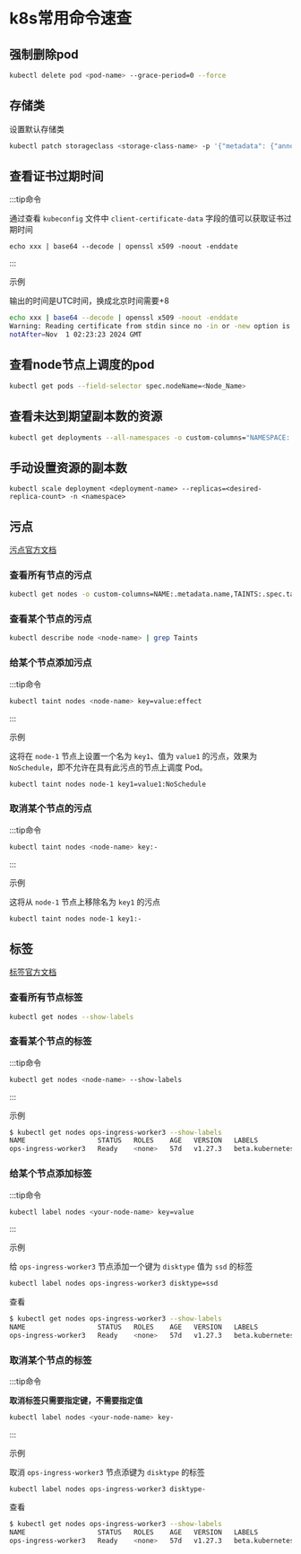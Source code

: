 # k8s常用命令速查

## 强制删除pod

```sh
kubectl delete pod <pod-name> --grace-period=0 --force
```



## 存储类

设置默认存储类

```sh
kubectl patch storageclass <storage-class-name> -p '{"metadata": {"annotations":{"storageclass.kubernetes.io/is-default-class":"true"}}}'
```



## 查看证书过期时间

:::tip命令

通过查看 `kubeconfig` 文件中 `client-certificate-data` 字段的值可以获取证书过期时间

```shell
echo xxx | base64 --decode | openssl x509 -noout -enddate
```

:::

示例

输出的时间是UTC时间，换成北京时间需要+8

```sh
echo xxx | base64 --decode | openssl x509 -noout -enddate
Warning: Reading certificate from stdin since no -in or -new option is given
notAfter=Nov  1 02:23:23 2024 GMT
```



## 查看node节点上调度的pod

```sh
kubectl get pods --field-selector spec.nodeName=<Node_Name>
```



## 查看未达到期望副本数的资源

```sh
kubectl get deployments --all-namespaces -o custom-columns="NAMESPACE:.metadata.namespace,DEPLOYMENT:.metadata.name,DESIRED:.spec.replicas,CURRENT:.status.replicas" --sort-by=.metadata.namespace | awk 'NR>1 && $3 != $4'
```



## 手动设置资源的副本数

```shell
kubectl scale deployment <deployment-name> --replicas=<desired-replica-count> -n <namespace>
```



## 污点

[污点官方文档](https://kubernetes.io/zh-cn/docs/concepts/scheduling-eviction/taint-and-toleration/)

### 查看所有节点的污点

```sh
kubectl get nodes -o custom-columns=NAME:.metadata.name,TAINTS:.spec.taints
```



### 查看某个节点的污点

```sh
kubectl describe node <node-name> | grep Taints
```



### 给某个节点添加污点

:::tip命令

```sh
kubectl taint nodes <node-name> key=value:effect
```

:::

示例

这将在 `node-1` 节点上设置一个名为 `key1`、值为 `value1` 的污点，效果为 `NoSchedule`，即不允许在具有此污点的节点上调度 Pod。

```sh
kubectl taint nodes node-1 key1=value1:NoSchedule
```



### 取消某个节点的污点

:::tip命令

```sh
kubectl taint nodes <node-name> key:-
```

:::

示例

这将从 `node-1` 节点上移除名为 `key1` 的污点

```sh
kubectl taint nodes node-1 key1:-
```



## 标签

[标签官方文档](https://kubernetes.io/zh-cn/docs/concepts/overview/working-with-objects/labels/)



### 查看所有节点标签

```sh
kubectl get nodes --show-labels
```





### 查看某个节点的标签

:::tip命令

```sh
kubectl get nodes <node-name> --show-labels
```

:::



示例

```sh
$ kubectl get nodes ops-ingress-worker3 --show-labels
NAME                  STATUS   ROLES    AGE   VERSION   LABELS
ops-ingress-worker3   Ready    <none>   57d   v1.27.3   beta.kubernetes.io/arch=amd64,beta.kubernetes.io/os=linux,ingress-ready=true,kubernetes.io/arch=amd64,kubernetes.io/hostname=ops-ingress-worker3,kubernetes.io/os=linux
```



### 给某个节点添加标签

:::tip命令

```sh
kubectl label nodes <your-node-name> key=value
```

:::



示例

给 `ops-ingress-worker3` 节点添加一个键为 `disktype` 值为 `ssd` 的标签

```sh
kubectl label nodes ops-ingress-worker3 disktype=ssd
```



查看

```sh
$ kubectl get nodes ops-ingress-worker3 --show-labels
NAME                  STATUS   ROLES    AGE   VERSION   LABELS
ops-ingress-worker3   Ready    <none>   57d   v1.27.3   beta.kubernetes.io/arch=amd64,beta.kubernetes.io/os=linux,disktype=ssd,ingress-ready=true,kubernetes.io/arch=amd64,kubernetes.io/hostname=ops-ingress-worker3,kubernetes.io/os=linux
```



### 取消某个节点的标签

:::tip命令

**取消标签只需要指定键，不需要指定值**

```sh
kubectl label nodes <your-node-name> key-
```

:::



示例

取消 `ops-ingress-worker3` 节点添键为 `disktype` 的标签

```shell
kubectl label nodes ops-ingress-worker3 disktype-
```



查看

```sh
$ kubectl get nodes ops-ingress-worker3 --show-labels
NAME                  STATUS   ROLES    AGE   VERSION   LABELS
ops-ingress-worker3   Ready    <none>   57d   v1.27.3   beta.kubernetes.io/arch=amd64,beta.kubernetes.io/os=linux,ingress-ready=true,kubernetes.io/arch=amd64,kubernetes.io/hostname=ops-ingress-worker3,kubernetes.io/os=linux
```

